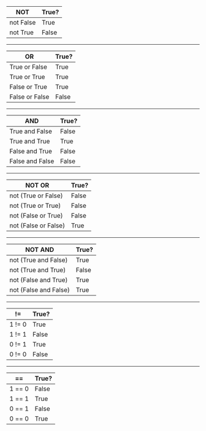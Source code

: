 **NOT**   |**True?**
---------   |-----------
not False   | True
not True   | False

-------

**OR**   |**True?**
---------   |-----------
True or False   | True
True or True   | True
False or True   | True
False or False   | False

----------------

**AND**   |**True?**
---------   |-----------
True and False   | False
True and True   | True
False and True   | False
False and False   | False

----------------------

**NOT OR**   |**True?**
---------   |-----------
not (True or False)   | False
not (True or True)   | False
not (False or True)   | False
not (False or False)   | True

-----------------

**NOT AND**   |**True?**
---------   |-----------
not (True and False)   | True
not (True and True)   | False
not (False and True)   | True
not (False and False)   | True

-----------------

**!=**   |**True?**
---------   |-----------
1 != 0   | True
1 != 1   | False
0 != 1   | True
0 != 0   | False

---------------------

**==**   |**True?**
---------   |-----------
1 == 0   | False
1 == 1   | True
0 == 1   | False
0 == 0   | True
